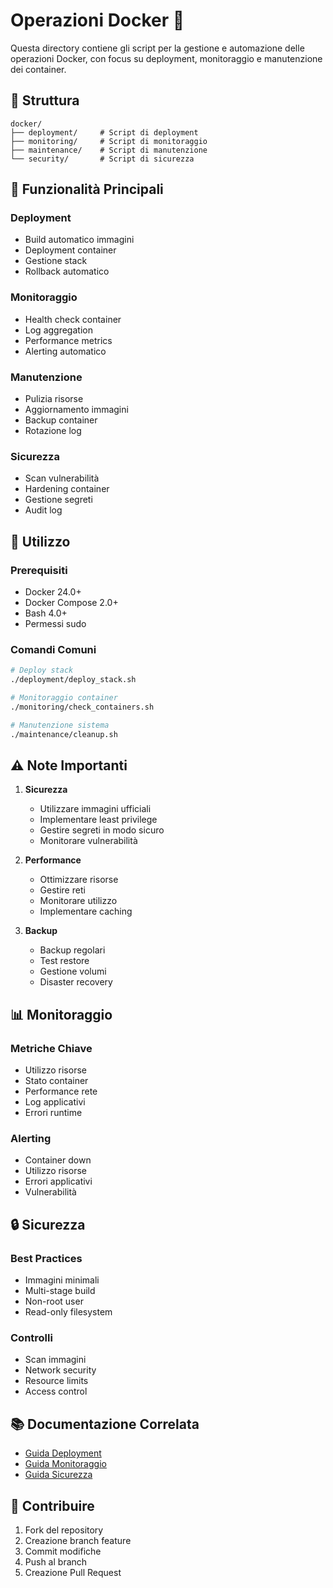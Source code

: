 # Operazioni Docker 🐳

Questa directory contiene gli script per la gestione e automazione delle operazioni Docker, con focus su deployment, monitoraggio e manutenzione dei container.

## 📁 Struttura

```
docker/
├── deployment/     # Script di deployment
├── monitoring/     # Script di monitoraggio
├── maintenance/    # Script di manutenzione
└── security/       # Script di sicurezza
```

## 🔧 Funzionalità Principali

### Deployment
- Build automatico immagini
- Deployment container
- Gestione stack
- Rollback automatico

### Monitoraggio
- Health check container
- Log aggregation
- Performance metrics
- Alerting automatico

### Manutenzione
- Pulizia risorse
- Aggiornamento immagini
- Backup container
- Rotazione log

### Sicurezza
- Scan vulnerabilità
- Hardening container
- Gestione segreti
- Audit log

## 🚀 Utilizzo

### Prerequisiti
- Docker 24.0+
- Docker Compose 2.0+
- Bash 4.0+
- Permessi sudo

### Comandi Comuni
```bash
# Deploy stack
./deployment/deploy_stack.sh

# Monitoraggio container
./monitoring/check_containers.sh

# Manutenzione sistema
./maintenance/cleanup.sh
```

## ⚠️ Note Importanti

1. **Sicurezza**
   - Utilizzare immagini ufficiali
   - Implementare least privilege
   - Gestire segreti in modo sicuro
   - Monitorare vulnerabilità

2. **Performance**
   - Ottimizzare risorse
   - Gestire reti
   - Monitorare utilizzo
   - Implementare caching

3. **Backup**
   - Backup regolari
   - Test restore
   - Gestione volumi
   - Disaster recovery

## 📊 Monitoraggio

### Metriche Chiave
- Utilizzo risorse
- Stato container
- Performance rete
- Log applicativi
- Errori runtime

### Alerting
- Container down
- Utilizzo risorse
- Errori applicativi
- Vulnerabilità

## 🔒 Sicurezza

### Best Practices
- Immagini minimali
- Multi-stage build
- Non-root user
- Read-only filesystem

### Controlli
- Scan immagini
- Network security
- Resource limits
- Access control

## 📚 Documentazione Correlata

- [Guida Deployment](deployment/README.md)
- [Guida Monitoraggio](monitoring/README.md)
- [Guida Sicurezza](security/README.md)

## 🤝 Contribuire

1. Fork del repository
2. Creazione branch feature
3. Commit modifiche
4. Push al branch
5. Creazione Pull Request 
